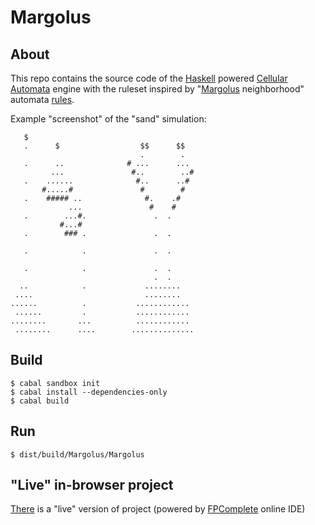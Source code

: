 # Margolus

## About

This repo contains the source code of the [Haskell](https://haskell.org) powered [Cellular Automata](https://en.wikipedia.org/wiki/Cellular_automaton) engine with the ruleset
inspired by "[Margolus](https://en.wikipedia.org/wiki/Norman_Margolus) neighborhood" automata [rules](http://www.mirekw.com/ca/rullex_marg.html).

Example "screenshot" of the "sand" simulation:

```
   $                                     
   .      $                  $$      $$  
                             .        .  
   .      ..              # ...      ... 
         ...               #..        ..#
   .    ......              #..      ..# 
       #.....#               #        #  
   .    ##### ..              #.    .#   
             ...               #    #    
   .        ...#.               .  .     
           #...#                         
   .        ### .               .  .     
                                         
   .            .               .  .     
                                         
   .            .               .  .     
                                .  .     
  ..            .             ........   
 ....                         ........   
......          .           ............ 
 ......         .           ............ 
........       ...          ............ 
 ........      ....        ..............
```

## Build

```shell
$ cabal sandbox init
$ cabal install --dependencies-only
$ cabal build
```

## Run

```shell
$ dist/build/Margolus/Margolus
```

## "Live" in-browser project

[There](https://www.fpcomplete.com/user/astynax/margolus) is a "live" version of project (powered by [FPComplete](https://www.fpcomplete.com) online IDE)

